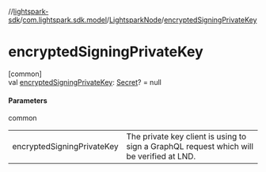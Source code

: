 //[lightspark-sdk](../../../index.md)/[com.lightspark.sdk.model](../index.md)/[LightsparkNode](index.md)/[encryptedSigningPrivateKey](encrypted-signing-private-key.md)

# encryptedSigningPrivateKey

[common]\
val [encryptedSigningPrivateKey](encrypted-signing-private-key.md): [Secret](../-secret/index.md)? = null

#### Parameters

common

| | |
|---|---|
| encryptedSigningPrivateKey | The private key client is using to sign a GraphQL request which will be verified at LND. |
